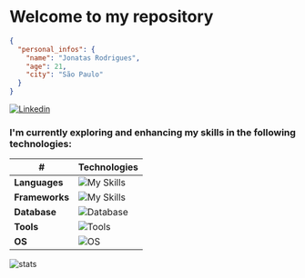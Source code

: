 # Welcome to my repository

```json
{
  "personal_infos": {
    "name": "Jonatas Rodrigues",
    "age": 21,
    "city": "São Paulo"
  }
}
```

[![Linkedin](https://img.shields.io/badge/LinkedIn-0077B5?style=for-the-badge&logo=linkedin&logoColor=white)](https://www.linkedin.com/in/jonatasrodrigues-tech/)

### I'm currently exploring and enhancing my skills in the following technologies:

| **#**   |        **Technologies**                                                                                      |
|----------------|-------------------------------------------------------------------------------------------------------|
| **Languages**  | ![My Skills](https://skillicons.dev/icons?i=java,go,js)                                            |
| **Frameworks**  | ![My Skills](https://skillicons.dev/icons?i=spring,vue)                                            |
| **Database**   | ![Database](https://skillicons.dev/icons?i=mysql,postgres)                                            |
| **Tools**      | ![Tools](https://skillicons.dev/icons?i=vscode,postman,docker)                                        |
| **OS**         | ![OS](https://skillicons.dev/icons?i=windows,linux)

![stats](https://github-readme-status00.vercel.app/api/top-langs/?username=jonatas00&theme=dark&layout=compact)
